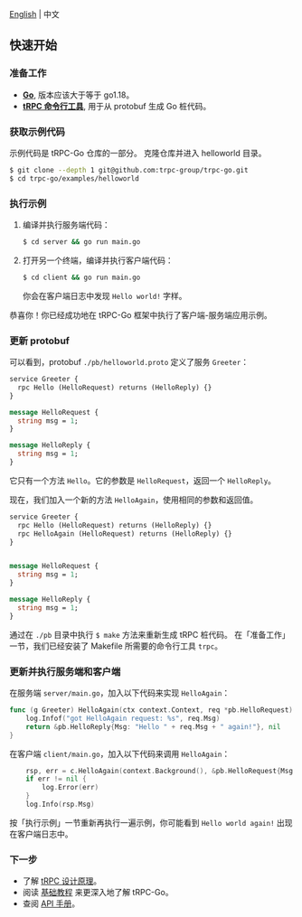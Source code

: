 [English](quick_start.md) | 中文

## 快速开始

### 准备工作

- **[Go](https://go.dev/doc/install)**, 版本应该大于等于 go1.18。
- **[tRPC 命令行工具](https://github.com/trpc-group/trpc-cmdline)**, 用于从 protobuf 生成 Go 桩代码。

### 获取示例代码

示例代码是 tRPC-Go 仓库的一部分。
克隆仓库并进入 helloworld 目录。
```bash
$ git clone --depth 1 git@github.com:trpc-group/trpc-go.git
$ cd trpc-go/examples/helloworld
```

### 执行示例

1. 编译并执行服务端代码：
   ```bash
   $ cd server && go run main.go
   ```
2. 打开另一个终端，编译并执行客户端代码：
   ```bash
   $ cd client && go run main.go
   ```
   你会在客户端日志中发现 `Hello world!` 字样。

恭喜你！你已经成功地在 tRPC-Go 框架中执行了客户端-服务端应用示例。

### 更新 protobuf

可以看到，protobuf `./pb/helloworld.proto` 定义了服务 `Greeter`：
```protobuf
service Greeter {
  rpc Hello (HelloRequest) returns (HelloReply) {}
}

message HelloRequest {
  string msg = 1;
}

message HelloReply {
  string msg = 1;
}
```
它只有一个方法 `Hello`。它的参数是 `HelloRequest`，返回一个 `HelloReply`。

现在，我们加入一个新的方法 `HelloAgain`，使用相同的参数和返回值。
```protobuf
service Greeter {
  rpc Hello (HelloRequest) returns (HelloReply) {}
  rpc HelloAgain (HelloRequest) returns (HelloReply) {}
}


message HelloRequest {
  string msg = 1;
}

message HelloReply {
  string msg = 1;
}
```

通过在 `./pb` 目录中执行 `$ make` 方法来重新生成 tRPC 桩代码。
在「准备工作」一节，我们已经安装了 Makefile 所需要的命令行工具 `trpc`。

### 更新并执行服务端和客户端

在服务端 `server/main.go`，加入以下代码来实现 `HelloAgain`：
```go
func (g Greeter) HelloAgain(ctx context.Context, req *pb.HelloRequest) (*pb.HelloReply, error) {
    log.Infof("got HelloAgain request: %s", req.Msg)
    return &pb.HelloReply{Msg: "Hello " + req.Msg + " again!"}, nil
}
```

在客户端 `client/main.go`，加入以下代码来调用 `HelloAgain`：
```go
    rsp, err = c.HelloAgain(context.Background(), &pb.HelloRequest{Msg: "world"})
    if err != nil {
        log.Error(err)
    }
    log.Info(rsp.Msg)
```

按「执行示例」一节重新再执行一遍示例，你可能看到 `Hello world again!` 出现在客户端日志中。

### 下一步

- 了解 [tRPC 设计原理](https://github.com/trpc-group/trpc)。
- 阅读 [基础教程](./basics_tutorial.zh_CN.md) 来更深入地了解 tRPC-Go。
- 查阅 [API 手册](https://pkg.go.dev/trpc.group/trpc-go/trpc-go)。

